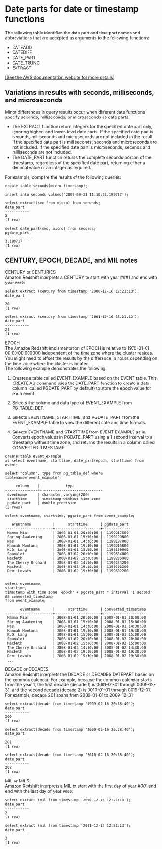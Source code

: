 # Date parts for date or timestamp functions<a name="r_Dateparts_for_datetime_functions"></a>

The following table identifies the date part and time part names and abbreviations that are accepted as arguments to the following functions: 
+ DATEADD 
+ DATEDIFF 
+ DATE\_PART 
+ DATE\_TRUNC 
+ EXTRACT 

[\[See the AWS documentation website for more details\]](http://docs.aws.amazon.com/redshift/latest/dg/r_Dateparts_for_datetime_functions.html)

## Variations in results with seconds, milliseconds, and microseconds<a name="r_Dateparts_for_datetime_functions-variations-in-results"></a>

Minor differences in query results occur when different date functions specify seconds, milliseconds, or microseconds as date parts: 
+ The EXTRACT function return integers for the specified date part only, ignoring higher\- and lower\-level date parts\. If the specified date part is seconds, milliseconds and microseconds are not included in the result\. If the specified date part is milliseconds, seconds and microseconds are not included\. If the specified date part is microseconds, seconds and milliseconds are not included\. 
+ The DATE\_PART function returns the complete seconds portion of the timestamp, regardless of the specified date part, returning either a decimal value or an integer as required\. 

For example, compare the results of the following queries: 

```
create table seconds(micro timestamp);

insert into seconds values('2009-09-21 11:10:03.189717');

select extract(sec from micro) from seconds;
date_part
-----------
3
(1 row)

select date_part(sec, micro) from seconds;
pgdate_part
-------------
3.189717
(1 row)
```

## CENTURY, EPOCH, DECADE, and MIL notes<a name="r_Dateparts_for_datetime_functions-century"></a>

CENTURY or CENTURIES   
Amazon Redshift interprets a CENTURY to start with year *\#\#\#1* and end with year `###0`:   

```
select extract (century from timestamp '2000-12-16 12:21:13');
date_part
-----------
20
(1 row)

select extract (century from timestamp '2001-12-16 12:21:13');
date_part
-----------
21
(1 row)
```

EPOCH   
The Amazon Redshift implementation of EPOCH is relative to 1970\-01\-01 00:00:00\.000000 independent of the time zone where the cluster resides\. You might need to offset the results by the difference in hours depending on the time zone where the cluster is located\.   
 The following example demonstrates the following:   

1.  Creates a table called EVENT\_EXAMPLE based on the EVENT table\. This CREATE AS command uses the DATE\_PART function to create a date column \(called PGDATE\_PART by default\) to store the epoch value for each event\. 

1.  Selects the column and data type of EVENT\_EXAMPLE from PG\_TABLE\_DEF\. 

1.  Selects EVENTNAME, STARTTIME, and PGDATE\_PART from the EVENT\_EXAMPLE table to view the different date and time formats\. 

1.  Selects EVENTNAME and STARTTIME from EVENT EXAMPLE as is\. Converts epoch values in PGDATE\_PART using a 1 second interval to a timestamp without time zone, and returns the results in a column called CONVERTED\_TIMESTAMP\. 

```
create table event_example
as select eventname, starttime, date_part(epoch, starttime) from event;

select "column", type from pg_table_def where tablename='event_example';

     column    |            type
---------------+-----------------------------
 eventname     | character varying(200)
 starttime     | timestamp without time zone
 pgdate_part   | double precision
(3 rows)
```

```
select eventname, starttime, pgdate_part from event_example;

   eventname          |      starttime      | pgdate_part
----------------------+---------------------+-------------
 Mamma Mia!           | 2008-01-01 20:00:00 |  1199217600
 Spring Awakening     | 2008-01-01 15:00:00 |  1199199600
 Nas                  | 2008-01-01 14:30:00 |  1199197800
 Hannah Montana       | 2008-01-01 19:30:00 |  1199215800
 K.D. Lang            | 2008-01-01 15:00:00 |  1199199600
 Spamalot             | 2008-01-02 20:00:00 |  1199304000
 Macbeth              | 2008-01-02 15:00:00 |  1199286000
 The Cherry Orchard   | 2008-01-02 14:30:00 |  1199284200
 Macbeth              | 2008-01-02 19:30:00 |  1199302200
 Demi Lovato          | 2008-01-02 19:30:00 |  1199302200

   
select eventname, 
starttime, 
timestamp with time zone 'epoch' + pgdate_part * interval '1 second' AS converted_timestamp 
from event_example;

       eventname      |      starttime      | converted_timestamp
----------------------+---------------------+---------------------
 Mamma Mia!           | 2008-01-01 20:00:00 | 2008-01-01 20:00:00
 Spring Awakening     | 2008-01-01 15:00:00 | 2008-01-01 15:00:00
 Nas                  | 2008-01-01 14:30:00 | 2008-01-01 14:30:00
 Hannah Montana       | 2008-01-01 19:30:00 | 2008-01-01 19:30:00
 K.D. Lang            | 2008-01-01 15:00:00 | 2008-01-01 15:00:00
 Spamalot             | 2008-01-02 20:00:00 | 2008-01-02 20:00:00
 Macbeth              | 2008-01-02 15:00:00 | 2008-01-02 15:00:00
 The Cherry Orchard   | 2008-01-02 14:30:00 | 2008-01-02 14:30:00
 Macbeth              | 2008-01-02 19:30:00 | 2008-01-02 19:30:00
 Demi Lovato          | 2008-01-02 19:30:00 | 2008-01-02 19:30:00
 ...
```

DECADE or DECADES   
Amazon Redshift interprets the DECADE or DECADES DATEPART based on the common calendar\. For example, because the common calendar starts from the year 1, the first decade \(decade 1\) is 0001\-01\-01 through 0009\-12\-31, and the second decade \(decade 2\) is 0010\-01\-01 through 0019\-12\-31\. For example, decade 201 spans from 2000\-01\-01 to 2009\-12\-31:   

```
select extract(decade from timestamp '1999-02-16 20:38:40');
date_part
-----------
200
(1 row)

select extract(decade from timestamp '2000-02-16 20:38:40');
date_part
-----------
201
(1 row)

select extract(decade from timestamp '2010-02-16 20:38:40');
date_part
-----------
202
(1 row)
```

MIL or MILS   
Amazon Redshift interprets a MIL to start with the first day of year *\#001* and end with the last day of year `#000`:   

```
select extract (mil from timestamp '2000-12-16 12:21:13');
date_part
-----------
2
(1 row)

select extract (mil from timestamp '2001-12-16 12:21:13');
date_part
-----------
3
(1 row)
```
